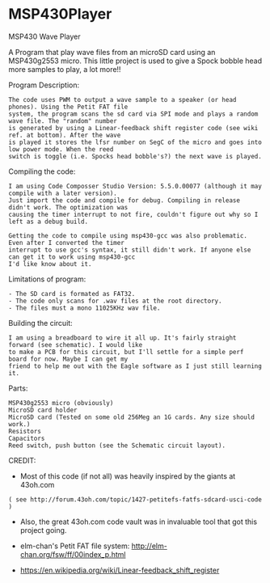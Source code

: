# MSP430Player
MSP430 Wave Player


A Program that play wave files from an microSD card using an MSP430g2553 micro.
This little project is used to give a Spock bobble head more samples to play, a lot more!!

Program Description:

    The code uses PWM to output a wave sample to a speaker (or head phones). Using the Petit FAT file
    system, the program scans the sd card via SPI mode and plays a random wave file. The "random" number
    is generated by using a Linear-feedback shift register code (see wiki ref. at bottom). After the wave
    is played it stores the lfsr number on SegC of the micro and goes into low power mode. When the reed
    switch is toggle (i.e. Spocks head bobble's?) the next wave is played.

Compiling the code:

    I am using Code Composser Studio Version: 5.5.0.00077 (although it may compile with a later version).
    Just import the code and compile for debug. Compiling in release didn't work. The optimization was
    causing the timer interrupt to not fire, couldn't figure out why so I left as a debug build.
    
    Getting the code to compile using msp430-gcc was also problematic. Even after I converted the timer
    interrupt to use gcc's syntax, it still didn't work. If anyone else can get it to work using msp430-gcc
    I'd like know about it.

Limitations of program:

    - The SD card is formated as FAT32.
    - The code only scans for .wav files at the root directory. 
    - The files must a mono 11025KHz wav file.

Building the circuit:

    I am using a breadboard to wire it all up. It's fairly straight forward (see schematic). I would like
    to make a PCB for this circuit, but I'll settle for a simple perf board for now. Maybe I can get my 
    friend to help me out with the Eagle software as I just still learning it.

Parts:

    MSP430g2553 micro (obviously)
    MicroSD card holder
    MicroSD card (Tested on some old 256Meg an 1G cards. Any size should work.)
    Resistors
    Capacitors
    Reed switch, push button (see the Schematic circuit layout).

CREDIT:

   - Most of this code (if not all) was heavily inspired by the giants at 43oh.com
 
    ( see http://forum.43oh.com/topic/1427-petitefs-fatfs-sdcard-usci-code )
   
   - Also, the great 43oh.com code vault was in invaluable tool that got this project going.

   - elm-chan's Petit FAT file system: http://elm-chan.org/fsw/ff/00index_p.html

   - https://en.wikipedia.org/wiki/Linear-feedback_shift_register


